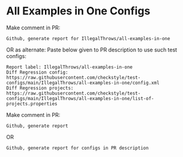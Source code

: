 # All Examples in One Configs
Make comment in PR:
```
Github, generate report for IllegalThrows/all-examples-in-one
```
OR as alternate:
Paste below given to PR description to use such test configs:
```
Report label: IllegalThrows/all-examples-in-one
Diff Regression config: https://raw.githubusercontent.com/checkstyle/test-configs/main/IllegalThrows/all-examples-in-one/config.xml
Diff Regression projects: https://raw.githubusercontent.com/checkstyle/test-configs/main/IllegalThrows/all-examples-in-one/list-of-projects.properties
```
Make comment in PR:
```
Github, generate report
```
OR
```
Github, generate report for configs in PR description
```
